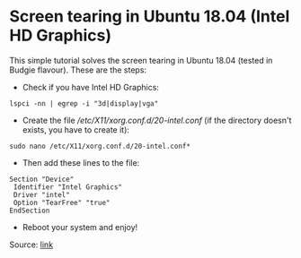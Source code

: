 # Screen tearing in Ubuntu 18.04 (Intel HD Graphics)

This simple tutorial solves the screen tearing in Ubuntu 18.04 (tested in Budgie flavour). These are the steps:

- Check if you have Intel HD Graphics:

`lspci -nn | egrep -i "3d|display|vga"`

- Create the file */etc/X11/xorg.conf.d/20-intel.conf* (if the directory doesn't exists, you have to create it):

`sudo nano /etc/X11/xorg.conf.d/20-intel.conf*`

- Then add these lines to the file:

```
Section "Device"
 Identifier "Intel Graphics"
 Driver "intel"
 Option "TearFree" "true"
EndSection
```

- Reboot your system and enjoy!

Source: [link](https://www.youtube.com/watch?v=IJeX35wbZY4)

